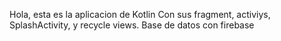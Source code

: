 Hola, esta es la aplicacion de Kotlin
Con sus fragment, activiys, SplashActivity, y recycle views.
Base de datos con firebase
